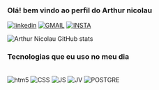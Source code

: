 

### Olá! bem vindo ao perfil do Arthur nicolau
[![linkedin](https://img.shields.io/badge/LinkedIn-0077B5?style=for-the-badge&logo=linkedin&logoColor=white)](https://www.linkedin.com/in/arthur-nicolau-a65317259/)
[![GMAIL](https://img.shields.io/badge/Gmail-D14836?style=for-the-badge&logo=gmail&logoColor=white)](mailto:arthurnicolau.lontra@gmail.com)
[![INSTA](https://img.shields.io/badge/Instagram-E4405F?style=for-the-badge&logo=instagram&logoColor=white)](https://www.instagram.com/arthur_nicolaul/)


![Arthur Nicolau GitHub stats](https://github-readme-stats.vercel.app/api?username=Arthurnicolaul&show_icons=true&theme=dracula)


### Tecnologias que eu uso no meu dia

<div style="display: inline_block"><br/>
  <img align="center" alt="htm5" src="https://img.shields.io/badge/HTML-239120?style=for-the-badge&logo=html5&logoColor=white" />
  <img align="center" alt="CSS" src="https://img.shields.io/badge/CSS-239120?&style=for-the-badge&logo=css3&logoColor=white" />
  <img align="center" alt="JS" src="https://img.shields.io/badge/JavaScript-F7DF1E?style=for-the-badge&logo=javascript&logoColor=black" />
  <img align="center" alt="JV" src="https://img.shields.io/badge/Java-ED8B00?style=for-the-badge&logo=openjdk&logoColor=white" />
  <img align="center" alt="POSTGRE" src="https://img.shields.io/badge/PostgreSQL-316192?style=for-the-badge&logo=postgresql&logoColor=white" />
  <div/>
